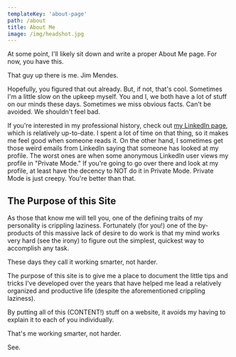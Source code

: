```yaml
---
templateKey: 'about-page'
path: /about
title: About Me
image: /img/headshot.jpg
---
```

At some point, I'll likely sit down and write a proper About Me page. For now, you have this.

That guy up there is me.  Jim Mendes.

Hopefully, you figured that out already. But, if not, that's cool. Sometimes I'm a little slow on the upkeep myself. You and I, we both have a lot of stuff on our minds these days. Sometimes we miss obvious facts. Can't be avoided. We shouldn't feel bad.

If you're interested in my professional history, check out [my LinkedIn page](http://www.linkedin.com/in/jimmendes), which is relatively up-to-date. I spent a lot of time on that thing, so it makes me feel good when someone reads it. On the other hand, I sometimes get those weird emails from LinkedIn saying that someone has looked at my profile. The worst ones are when some anonymous LinkedIn user views my profile in "Private Mode." If you're going to go over there and look at my profile, at least have the decency to NOT do it in Private Mode. Private Mode is just creepy. You're better than that.

## The Purpose of this Site

As those that know me will tell you, one of the defining traits of my personality is crippling laziness. Fortunately (for you!) one of the by-products of this massive lack of desire to do work is that my mind works very hard (see the irony) to figure out the simplest, quickest way to accomplish any task.

These days they call it working smarter, not harder.

The purpose of this site is to give me a place to document the little tips and tricks I've developed over the years that have helped me lead a relatively organized and productive life (despite the aforementioned crippling laziness).

By putting all of this (CONTENT!) stuff on a website, it avoids my having to explain it to each of you individually. 

That's me working smarter, not harder.

See.

<!-- ## Technical Stuff

So one of the great things about having this website is it gives me a chance to do one of my favorite things: fart around on the computer. And that's probably my favorite thing to do.

Unlike 99.9% of blogs these days, this site is not built on Wordpress. I love Wordpress. I've worked with it a ton. It's great.

But it's not THE FUTURE.

The future of sites (like this one) on the web is headless CMS, or the JAM stack.

Which is why I built this site on Netlify's headless architecture. -->